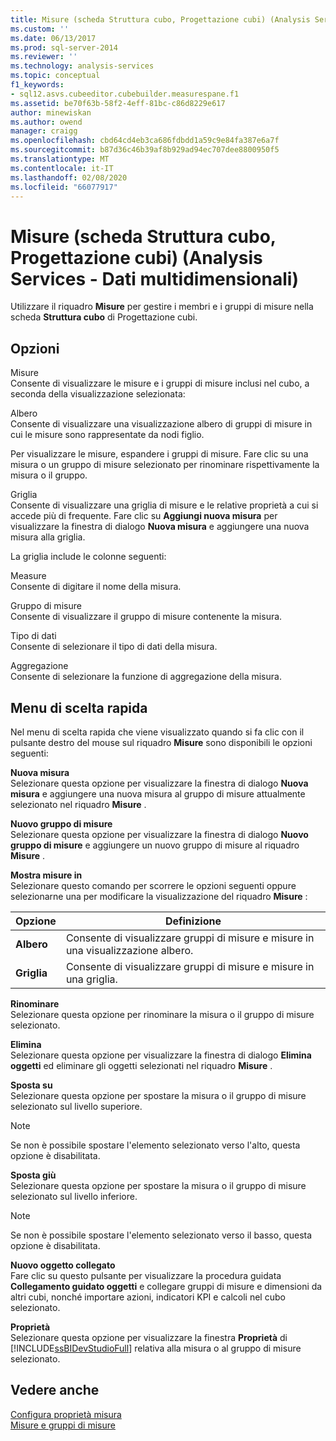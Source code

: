 ```yaml
---
title: Misure (scheda Struttura cubo, Progettazione cubi) (Analysis Services-Dati multidimensionali) | Microsoft Docs
ms.custom: ''
ms.date: 06/13/2017
ms.prod: sql-server-2014
ms.reviewer: ''
ms.technology: analysis-services
ms.topic: conceptual
f1_keywords:
- sql12.asvs.cubeeditor.cubebuilder.measurespane.f1
ms.assetid: be70f63b-58f2-4eff-81bc-c86d8229e617
author: minewiskan
ms.author: owend
manager: craigg
ms.openlocfilehash: cbd64cd4eb3ca686fdbdd1a59c9e84fa387e6a7f
ms.sourcegitcommit: b87d36c46b39af8b929ad94ec707dee8800950f5
ms.translationtype: MT
ms.contentlocale: it-IT
ms.lasthandoff: 02/08/2020
ms.locfileid: "66077917"
---
```

# <a name="measures-cube-structure-tab-cube-designer-analysis-services---multidimensional-data"></a>Misure (scheda Struttura cubo, Progettazione cubi) (Analysis Services - Dati multidimensionali)
  Utilizzare il riquadro **Misure** per gestire i membri e i gruppi di misure nella scheda **Struttura cubo** di Progettazione cubi.  
  
## <a name="options"></a>Opzioni  
 Misure  
 Consente di visualizzare le misure e i gruppi di misure inclusi nel cubo, a seconda della visualizzazione selezionata:  
  
 Albero  
 Consente di visualizzare una visualizzazione albero di gruppi di misure in cui le misure sono rappresentate da nodi figlio.  
  
 Per visualizzare le misure, espandere i gruppi di misure. Fare clic su una misura o un gruppo di misure selezionato per rinominare rispettivamente la misura o il gruppo.  
  
 Griglia  
 Consente di visualizzare una griglia di misure e le relative proprietà a cui si accede più di frequente. Fare clic su **Aggiungi nuova misura** per visualizzare la finestra di dialogo **Nuova misura** e aggiungere una nuova misura alla griglia.  
  
 La griglia include le colonne seguenti:  
  
 Measure  
 Consente di digitare il nome della misura.  
  
 Gruppo di misure  
 Consente di visualizzare il gruppo di misure contenente la misura.  
  
 Tipo di dati  
 Consente di selezionare il tipo di dati della misura.  
  
 Aggregazione  
 Consente di selezionare la funzione di aggregazione della misura.  
  
## <a name="context-menu"></a>Menu di scelta rapida  
 Nel menu di scelta rapida che viene visualizzato quando si fa clic con il pulsante destro del mouse sul riquadro **Misure** sono disponibili le opzioni seguenti:  
  
 **Nuova misura**  
 Selezionare questa opzione per visualizzare la finestra di dialogo **Nuova misura** e aggiungere una nuova misura al gruppo di misure attualmente selezionato nel riquadro **Misure** .  
  
 **Nuovo gruppo di misure**  
 Selezionare questa opzione per visualizzare la finestra di dialogo **Nuovo gruppo di misure** e aggiungere un nuovo gruppo di misure al riquadro **Misure** .  
  
 **Mostra misure in**  
 Selezionare questo comando per scorrere le opzioni seguenti oppure selezionarne una per modificare la visualizzazione del riquadro **Misure** :  
  
|Opzione|Definizione|  
|------------|----------------|  
|**Albero**|Consente di visualizzare gruppi di misure e misure in una visualizzazione albero.|  
|**Griglia**|Consente di visualizzare gruppi di misure e misure in una griglia.|  
  
 **Rinominare**  
 Selezionare questa opzione per rinominare la misura o il gruppo di misure selezionato.  
  
 **Elimina**  
 Selezionare questa opzione per visualizzare la finestra di dialogo **Elimina oggetti** ed eliminare gli oggetti selezionati nel riquadro **Misure** .  
  
 **Sposta su**  
 Selezionare questa opzione per spostare la misura o il gruppo di misure selezionato sul livello superiore.  
  
> [!NOTE]  
>  Se non è possibile spostare l'elemento selezionato verso l'alto, questa opzione è disabilitata.  
  
 **Sposta giù**  
 Selezionare questa opzione per spostare la misura o il gruppo di misure selezionato sul livello inferiore.  
  
> [!NOTE]  
>  Se non è possibile spostare l'elemento selezionato verso il basso, questa opzione è disabilitata.  
  
 **Nuovo oggetto collegato**  
 Fare clic su questo pulsante per visualizzare la procedura guidata **Collegamento guidato oggetti** e collegare gruppi di misure e dimensioni da altri cubi, nonché importare azioni, indicatori KPI e calcoli nel cubo selezionato.  
  
 **Proprietà**  
 Selezionare questa opzione per visualizzare la finestra **Proprietà** di [!INCLUDE[ssBIDevStudioFull](../includes/ssbidevstudiofull-md.md)] relativa alla misura o al gruppo di misure selezionato.  
  
## <a name="see-also"></a>Vedere anche  
 [Configura proprietà misura](multidimensional-models/configure-measure-properties.md)   
 [Misure e gruppi di misure](multidimensional-models/measures-and-measure-groups.md)  
  
  
